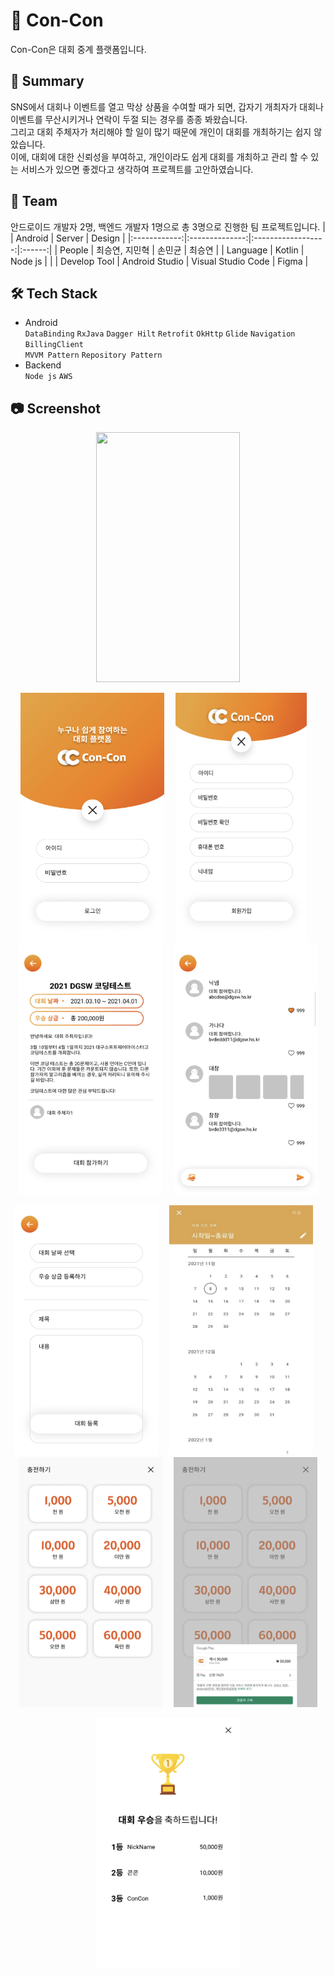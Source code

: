 # 🏫 Con-Con
Con-Con은 대회 중계 플랫폼입니다.

## 💬 Summary
SNS에서 대회나 이벤트를 열고 막상 상품을 수여할 때가 되면, 갑자기 개최자가 대회나 이벤트를 무산시키거나 연락이 두절 되는 경우를 종종 봐왔습니다.<br/>
그리고 대회 주체자가 처리해야 할 일이 많기 때문에 개인이 대회를 개최하기는 쉽지 않았습니다.<br/>
이에, 대회에 대한 신뢰성을 부여하고, 개인이라도 쉽게 대회를 개최하고 관리 할 수 있는 서비스가 있으면 좋겠다고 생각하여 프로젝트를 고안하였습니다.

## 👥 Team
안드로이드 개발자 2명, 백엔드 개발자 1명으로 총 3명으로 진행한 팀 프로젝트입니다.
|              | Android        | Server             | Design |
|:------------:|:--------------:|:------------------:|:------:|
| People       | 최승연, 지민혁    | 손민균               | 최승연   |
| Language     | Kotlin         | Node js            |        |
| Develop Tool | Android Studio | Visual Studio Code | Figma  |

## 🛠️ Tech Stack
- Android <br/>
`DataBinding` `RxJava` `Dagger Hilt` `Retrofit` `OkHttp` `Glide` `Navigation` `BillingClient` <br/>`MVVM Pattern` `Repository Pattern`
- Backend<br/>
`Node js` `AWS`

## 📷 Screenshot
<p align="center">
  <img src="/photo/video.gif" width="230" height="400"/>
</p>
<p align="center">
  <img src="/photo/login.png" width="230" height="400"/>&emsp;
  <img src="/photo/register.png" width="210" height="400"/>&emsp;
  <img src="/photo/contestDetail.png" width="230" height="400"/>&emsp;
  <img src="/photo/joinContest.png" width="230" height="400"/>
</p>
<p align="center">
  <img src="/photo/addContest.png" width="230" height="400"/>&emsp;
  <img src="/photo/calendar.png" width="230" height="400"/>&emsp;
  <img src="/photo/charge1.png" width="230" height="400"/>&emsp;
  <img src="/photo/charge2.png" width="230" height="400"/>
</p>
<p align="center">
  <img src="/photo/contestResult.png" width="230" height="400"/>
</p>

